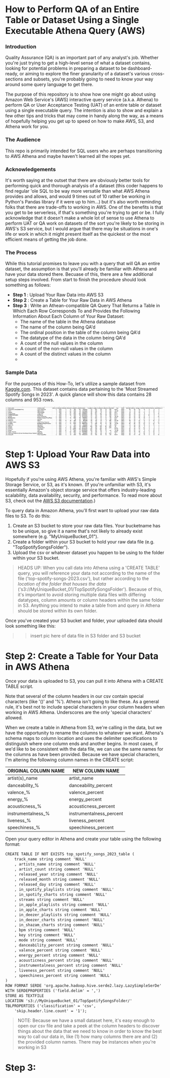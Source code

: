 # How to Perform QA of an Entire Table or Dataset Using a Single Executable Athena Query (AWS)
### Introduction
Quality Assurance (QA) is an important part of any analyst's job. Whether you're just trying to get a high-level sense of what a dataset contains, looking for potential problems in preparing a dataset to be dashboard-ready, or aiming to explore the finer granularity of a dataset's various cross-sections and subsets, you're probably going to need to know your way around some query language to get there. 

The purpose of this repository is to show how one might go about using Amazon Web Service's (AWS) interactive query service (a.k.a. Athena) to perform QA or User Acceptance Testing (UAT) of an entire table or dataset using a single executable query. The intention is also to show and explain a few other tips and tricks that may come in handy along the way, as a means of hopefully helping you get up to speed on how to make AWS, S3, and Athena work for you. 

### The Audience
This repo is primarily intended for SQL users who are perhaps transitioning to AWS Athena and maybe haven't learned all the ropes yet.

### Acknowledgements
It's worth saying at the outset that there are obviously better tools for performing quick and thorough analysis of a dataset (this coder happens to find regular 'ole SQL to be way more versatile than what AWS Athena provides and allows, and would 9 times out of 10 rather be working in Python's Pandas library if it were up to him...) but it's also worth reminding folks that there are trade-offs to working in AWS. One of the benefits is that you get to be serverless, if that's something you're trying to get or be. I fully acknowledge that it doesn't make a whole lot of sense to use Athena to perform UAT or QA work on datasets of the sort you're likely to be storing in AWS's S3 service, but I would argue that there may be situations in one's life or work in which it might present itself as the quickest or the most efficient means of getting the job done.  

### The Process
While this tutorial promises to leave you with a query that will QA an entire dataset, the assumption is that you'll already be familiar with Athena and have your data stored there. Becuase of this, there are a few additional setup steps involved. From start to finish the procedure should look something as follows:

- **Step 1** : Upload Your Raw Data into AWS S3
- **Step 2** : Create a Table for Your Raw Data in AWS Athena
- **Step 3** : Write an Athean-compatible QA Query That Returns a Table in Which Each Row Corresponds To and Provides the Following Information About Each Column of Your Raw Dataset:
    - The name of the table in the Athena database
    - The name of the column being QA'd
    - The ordinal position in the table of the column being QA'd
    - The datatype of the data in the column being QA'd
    - A count of the null values in the column
    - A count of the non-null values in the column
    - A count of the distinct values in the column
    - 

### Sample Data
For the purposes of this How-To, let's utilize a sample dataset from [Kaggle.com](https://www.kaggle.com/datasets/nelgiriyewithana/top-spotify-songs-2023?resource=download). This dataset contains data pertaining to the 'Most Streamed Spotify Songs in 2023'. A quick glance will show this data contains 28 columns and 953 rows.

![spotify data png](/Assets/images/Kaggle_data_screenshot_1.png)

# Step 1: Upload Your Raw Data into AWS S3
Hopefully if you're using AWS Athena, you're familiar with AWS's Simple Storage Service, or S3, as it's known. (If you're unfamiliar with S3, it's essentially Amazon's object storage service that offers industry-leading scalability, data availability, security, and performance. To read more about S3, check out the [AWS S3 documentation](https://docs.aws.amazon.com/AmazonS3/latest/userguide/Welcome.html).)

To query data in Amazon Athena, you'll first want to upload your raw data files to S3. To do this:

1. Create an S3 bucket to store your raw data files. Your bucketname has to be unique, so give it a name that's not likely to already exist somewhere (e.g. "MyUniqueBucket_01").
2. Create a folder within your S3 bucket to hold your raw data file (e.g. "TopSpotifySongsFolder"). 
3. Upload the csv or whatever dataset you happen to be using to the folder within your S3 bucket.

> HEADS UP: When you call data into Athena using a 'CREATE TABLE' query, you will reference your data not according to the name of the file ('top-spotify-songs-2023.csv'), but rather according to the *location of the folder that houses the data* ('s3://MyUniqueBucket_01/TopSpotifySongsFolder'). Because of this, it's important to avoid storing multiple data files with differing datatypes, column amounts or column headers within the same folder in S3. Anything you intend to make a table from and query in Athena should be stored within its own folder.

Once you've created your S3 bucket and folder, your uploaded data should look something like this:

>>insert pic here of data file in S3 folder and S3 bucket

# Step 2: Create a Table for Your Data in AWS Athena
Once your data is uploaded to S3, you can pull it into Athena with a CREATE TABLE script. 

Note that several of the column headers in our csv contain special characters (like '()' and '%'). Athena isn't going to like these. As a general rule, it's best not to include special characters in your column headers when working in AWS Athena. Underscores are the only 'special characters' allowed.

When we create a table in Athena from S3, we're calling in the data, but we have the opportunity to rename the columns to whatever we want. Athena's schema maps to column location and uses the delimiter specifications to distinguish where one column ends and another begins. In most cases, if we'd like to be consistent with the data file, we can use the same names for the columns as have been provided. Because we have special characters, I'm altering the following column names in the CREATE script:

| **ORIGINAL COLUMN NAME** | **NEW COLUMN NAME**        |
|--------------------------|----------------------------|
| artist(s)_name           | artist_name                |
| danceability_%           | danceability_percent       |
| valence_%                | valence_percent            |
| energy_% 	               | energy_percent             |
| acousticness_% 	       | acousticness_percent       |  
| instrumentalness_% 	   | instrumentalness_percent   |  
| liveness_% 	           | liveness_percent           |  
| speechiness_%            | speechiness_percent        |  

Open your query editor in Athena and create your table using the following format:

```
CREATE TABLE IF NOT EXISTS top_spotify_songs_2023_table (
    track_name string comment 'NULL'
    , artists_name string comment 'NULL'	
    , artist_count string comment 'NULL'	
    , released_year string comment 'NULL'	
    , released_month string comment 'NULL'	
    , released_day string comment 'NULL'	
    , in_spotify_playlists string comment 'NULL'	
    , in_spotify_charts string comment 'NULL'	
    , streams string comment 'NULL'	
    , in_apple_playlists string comment 'NULL'	
    , in_apple_charts string comment 'NULL'	
    , in_deezer_playlists string comment 'NULL'	
    , in_deezer_charts string comment 'NULL'	
    , in_shazam_charts string comment 'NULL'	
    , bpm string comment 'NULL'
    , key string comment 'NULL'	
    , mode string comment 'NULL'	
    , danceability_percent string comment 'NULL'	
    , valence_percent string comment 'NULL'	
    , energy_percent string comment 'NULL'	
    , acousticness_percent string comment 'NULL'	
    , instrumentalness_percent string comment 'NULL'	
    , liveness_percent string comment 'NULL'	
    , speechiness_percent string comment 'NULL'
)
ROW FORMAT SERDE 'org.apache.hadoop.hive.serde2.lazy.LazySimpleSerDe'
WITH SERDEPROPERTIES ('field.delim' = ',')
STORE AS TEXTFILE
LOCATION 's3://MyUniqueBucket_01/TopSpotifySongsFolder/'
TBLPROPERTIES ('classification' = 'csv',
    'skip.header.line.count' = '1');
```
>NOTE: Because we have a small dataset here, it's easy enough to open our csv file and take a peek at the column headers to discover things about the data that we need to know in order to know the best way to call our data in, like (1) how many columns there are and (2) the provided column names. There may be instances when you're working in S3 



# Step 3: 